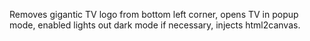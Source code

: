 Removes gigantic TV logo from bottom left corner, opens TV in popup mode, enabled lights out dark mode if necessary, injects html2canvas.
